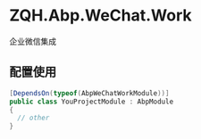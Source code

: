 # ZQH.Abp.WeChat.Work

企业微信集成


## 配置使用


```csharp
[DependsOn(typeof(AbpWeChatWorkModule))]
public class YouProjectModule : AbpModule
{
  // other
}
